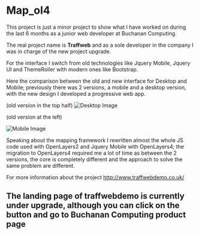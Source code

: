 # Map_ol4

This project is just a minor project to show what I have worked on during the last 6 months as a junior web developer at Buchanan Computing.


The real project name is **Traffweb** and as a sole developer in the company I was in charge of the new project upgrade.

For the interface I switch from old technologies like Jquery Mobile, Jquery UI and ThemeRoller with modern ones like Bootstrap.

Here the comparison between the old and new interface for Desktop and Mobile; previously there was 2 versions, a mobile and a desktop version, with the new design I developed a progressive web app.

(old version in the top half)
![Desktop Image](https://user-images.githubusercontent.com/17096352/38385177-1fdfc208-3909-11e8-9fd0-3fd3af8a00a5.png)

(old version at the left)

![Mobile Image](https://user-images.githubusercontent.com/17096352/38385199-2c28d3d8-3909-11e8-969e-96f00c6a9c7a.png)

Speaking about the mapping framework I rewritten almost the whole JS code used with OpenLayers2 and Jquery Mobile with OpenLayers4; the migration to OpenLayers4 required me a lot of time as between the 2 versions, the core is completely different and the approach to solve the same problem are different.

For more information about the project http://www.traffwebdemo.co.uk/

## The landing page of traffwebdemo is currently under upgrade, although you can click on the button and go to Buchanan Computing product page
